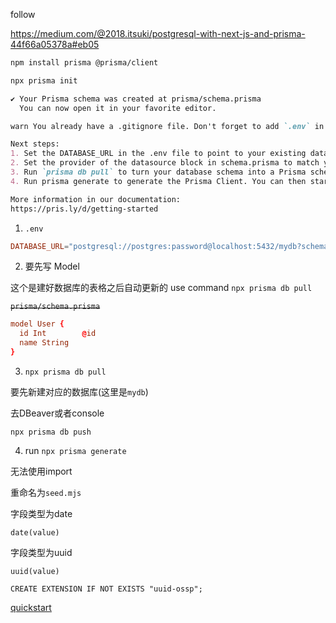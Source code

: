 
follow 

https://medium.com/@2018.itsuki/postgresql-with-next-js-and-prisma-44f66a05378a#eb05

```sh
npm install prisma @prisma/client
```

```sh
npx prisma init
```

```md
✔ Your Prisma schema was created at prisma/schema.prisma
  You can now open it in your favorite editor.

warn You already have a .gitignore file. Don't forget to add `.env` in it to not commit any private information.

Next steps:
1. Set the DATABASE_URL in the .env file to point to your existing database. If your database has no tables yet, read https://pris.ly/d/getting-started
2. Set the provider of the datasource block in schema.prisma to match your database: postgresql, mysql, sqlite, sqlserver, mongodb or cockroachdb.
3. Run `prisma db pull` to turn your database schema into a Prisma schema.
4. Run prisma generate to generate the Prisma Client. You can then start querying your database.

More information in our documentation:
https://pris.ly/d/getting-started
```

1. `.env`

```conf
DATABASE_URL="postgresql://postgres:password@localhost:5432/mydb?schema=public"
```

2. 要先写 Model

这个是建好数据库的表格之后自动更新的
use command `npx prisma db pull`

~~`prisma/schema.prisma`~~
```conf
model User {
  id Int        @id
  name String
}
```

3. `npx prisma db pull`

要先新建对应的数据库(这里是`mydb`)

去DBeaver或者console

`npx prisma db push`



4. run `npx prisma generate`


无法使用import

重命名为`seed.mjs`

字段类型为date

`date(value)`

字段类型为uuid

`uuid(value)`

`CREATE EXTENSION IF NOT EXISTS "uuid-ossp";`

[quickstart](https://www.prisma.io/docs/getting-started/quickstart)

